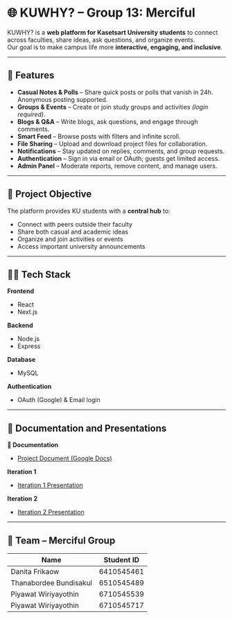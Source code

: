 # 🌐 KUWHY? – Group 13: Merciful  

KUWHY? is a **web platform for Kasetsart University students** to connect across faculties, share ideas, ask questions, and organize events.  
Our goal is to make campus life more **interactive, engaging, and inclusive**.  

---

## 🚀 Features  

- **Casual Notes & Polls** – Share quick posts or polls that vanish in 24h. Anonymous posting supported.
- **Groups & Events** – Create or join study groups and activities *(login required)*.  
- **Blogs & Q&A** – Write blogs, ask questions, and engage through comments.  
- **Smart Feed** – Browse posts with filters and infinite scroll.  
- **File Sharing** – Upload and download project files for collaboration.  
- **Notifications** – Stay updated on replies, comments, and group requests.  
- **Authentication** – Sign in via email or OAuth; guests get limited access.  
- **Admin Panel** – Moderate reports, remove content, and manage users.  

---

## 🎯 Project Objective  

The platform provides KU students with a **central hub** to:  
- Connect with peers outside their faculty  
- Share both casual and academic ideas  
- Organize and join activities or events  
- Access important university announcements  

---

## 🧑‍💻 Tech Stack  

**Frontend**
- React
- Next.js
  
**Backend**
- Node.js
- Express
  
**Database**
- MySQL
  
**Authentication**
- OAuth (Google) & Email login  

---

## 📂 Documentation and Presentations

**📖 Documentation**
-  [Project Document (Google Docs)](https://docs.google.com/document/d/131_PXGYz7tKTbDQGwVTPiXUC1EjhQ9EdugwcNyNUobY/edit?usp=sharing)  

**Iteration 1**
-  [Iteration 1 Presentation](https://www.youtube.com/watch?v=-kIwVKTTAkA)

**Iteration 2**
-  [Iteration 2 Presentation](https://youtu.be/FUl6rNU6EiE?si=ku89KkIwvy0TvFfR)  

---

## 👥 Team – Merciful Group  

| Name  | Student ID  |
|------|------|
| Danita Frikaow | 6410545461 |
| Thanabordee Bundisakul | 6510545489 |
| Piyawat Wiriyayothin | 6710545539 |
| Piyawat Wiriyayothin | 6710545717 |
